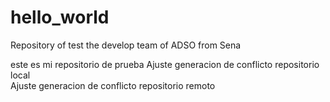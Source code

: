 # hello_world
Repository of test the develop team of ADSO from Sena 

este es mi repositorio de prueba
Ajuste generacion de conflicto repositorio local  
Ajuste generacion de conflicto repositorio remoto 
